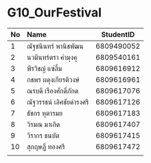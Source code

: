 # G10_OurFestival

|No|Name|StudentID|
|-|:-|:-:|
|1|ณัฐชนินทร์ พานิชพัฒน|6809490052|
|2|นวมินทร์ตรา คำมุงคุ|6809540161|
|3|พีรวิชญ์ แซ่ลิ้ม|6809616912|
|4|กชพร ผดุงเกียรติวงษ์|6809616961|
|5|ณรบดี เรืองศักดิ์ภักด|6809617076|
|6|ณัฐวรรธน์ เลิศชัยดำรงศรี|6809617126|
|7|ธัชกร หุตารมย|6809617183|
|8|วิรมณ มาเกิด|6809617407|
|9|วิรากร ธนบัต|6809617415|
|10| สุกฤษฏิ์ ทองศรี|6809617472|
||||